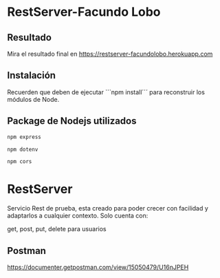 # RestServer-Facundo Lobo

## Resultado 
Mira el resultado final en https://restserver-facundolobo.herokuapp.com

## Instalación

Recuerden que deben de ejecutar ```npm install´´´ para reconstruir los módulos de Node.

## Package de Nodejs utilizados

```javascript
npm express

npm dotenv

npm cors

```

# RestServer

Servicio Rest de prueba, esta creado para poder crecer con facilidad y adaptarlos a cualquier contexto.
Solo cuenta con:

get, post, put, delete para usuarios

## Postman
https://documenter.getpostman.com/view/15050479/U16nJPEH